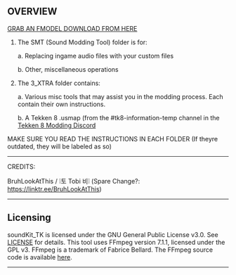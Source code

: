 OVERVIEW
--------------------------------------------------------------

[GRAB AN FMODEL DOWNLOAD FROM HERE](https://fmodel.app/download)

1. The SMT (Sound Modding Tool) folder is for:
   
   a. Replacing ingame audio files with your custom files

   b. Other, miscellaneous operations

3. The 3_XTRA folder contains:
   
   a. Various misc tools that may assist you in the modding process. Each contain their own instructions.
   
   b. A Tekken 8 .usmap (from the #tk8-information-temp channel in the [Tekken 8 Modding Discord](https://discord.gg/nCAeJE4z5U)
   

MAKE SURE YOU READ THE INSTRUCTIONS IN EACH FOLDER (If theyre outdated, they will be labeled as so)

--------------------------------------------------------------
CREDITS:

BruhLookAtThis / ❕토 Tobi 비❕ (Spare Change?: https://linktr.ee/BruhLookAtThis)

--------------------------------------------------------------
## Licensing

soundKit_TK is licensed under the GNU General Public License v3.0. See [LICENSE](LICENSE.md) for details.
This tool uses FFmpeg version 7.1.1, licensed under the GPL v3. FFmpeg is a trademark of Fabrice Bellard. The FFmpeg source code is available [here](https://github.com/FFmpeg/FFmpeg/releases/tag/n7.1.1).

--------------------------------------------------------------
